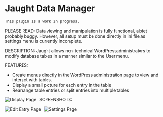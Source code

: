 # Jaught Data Manager

```diff
This plugin is a work in progress.
```

PLEASE READ: 
Data viewing and manipulation is fully functional, albiet probably buggy.
However, all setup must be done directly in ini file as
settings menu is currently incomplete.

DESCRIPTION:
Jaught allows non-technical WordPressadministrators to modify database
tables in a manner similar to the User menu.

FEATURES:
* Create menus directly in the WordPress administration page to view and interact with tables.
* Display a small picture for each entry in the table
* Rearrange table entries or split entries into multiple tables

SCREENSHOTS:
<img src="https://i.imgur.com/hVwzv1k.png"
     alt="Display Page"
     style="float: left; margin-right: 10px;" />

<img src="https://i.imgur.com/ow5Nrwb.png"
     alt="Edit Entry Page"
     style="float: left; margin-right: 10px;" />
     
<img src="https://i.imgur.com/WotPT4w.png"
     alt="Settings Page"
     style="float: left; margin-right: 10px;" />
